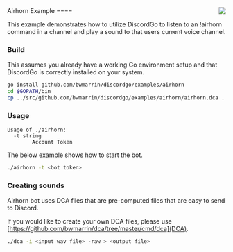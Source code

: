 <img align="right" src="http://bwmarrin.github.io/discordgo/img/discordgo.png">
Airhorn Example
====

This example demonstrates how to utilize DiscordGo to listen to an !airhorn
command in a channel and play a sound to that users current voice channel.

### Build

This assumes you already have a working Go environment setup and that
DiscordGo is correctly installed on your system.

```sh
go install github.com/bwmarrin/discordgo/examples/airhorn
cd $GOPATH/bin
cp ../src/github.com/bwmarrin/discordgo/examples/airhorn/airhorn.dca .
```

### Usage

```
Usage of ./airhorn:
  -t string
        Account Token
```

The below example shows how to start the bot.

```sh
./airhorn -t <bot token>
```

### Creating sounds

Airhorn bot uses DCA files that are pre-computed files that are easy to send to Discord.

If you would like to create your own DCA files, please use [https://github.com/bwmarrin/dca/tree/master/cmd/dca](DCA).

```sh
./dca -i <input wav file> -raw > <output file>
```
